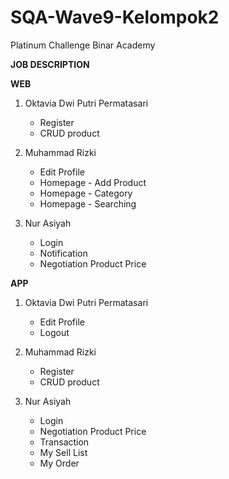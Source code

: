 # SQA-Wave9-Kelompok2
Platinum Challenge Binar Academy

**JOB DESCRIPTION**

**WEB**
1. Oktavia Dwi Putri Permatasari 
	- Register
	- CRUD product
	
2. Muhammad Rizki
	- Edit Profile
	- Homepage - Add Product
	- Homepage - Category
	- Homepage - Searching
	
3. Nur Asiyah
   	- Login
	- Notification
	- Negotiation Product Price

**APP**
1. Oktavia Dwi Putri Permatasari 
	- Edit Profile
	- Logout
	
2. Muhammad Rizki
	- Register
	- CRUD product
	
3. Nur Asiyah
   	- Login
   	- Negotiation Product Price
   	- Transaction
   	- My Sell List
   	- My Order

